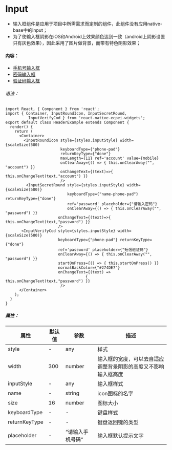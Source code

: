 # Input

+ 输入框组件是应用于项目中所需需求而定制的组件，此组件没有应用native-base中的Input；
+ 为了使输入框阴影在iOS和Android上效果颜色达到一致（android上阴影设置只有灰色效果），因此采用了图片做背景，而带有特色阴影效果；


#### 内容：
* [手机号输入框](PhoneInput.md#)
* [密码输入框](SecretInput.md#)
* [验证码输入框](VerifyCodeInput.md#)

###### 语法：

```
import React, { Component } from 'react';
import { Container, InputRoundIcon, InputSecretRound,
          InputVerifyCod } from 'react-native-ecpei-widgets';
export default class HeaderExample extends Component {
  render() {
    return (
      <Container>
        <InputRoundIcon style={styles.inputStyle} width={scaleSize(580)
                        keyboardType={"phone-pad"} 
                        returnKeyType={"done"}
                        maxLength={11} ref='account' value={mobile}
                        onClearAway={() => { this.onClearAway("", "account") }}
                        onChangeText={(text)=>{ this.onChangeText(text,"account") }} 
                        />
         <InputSecretRound style={styles.inputStyle} width={scaleSize(580)} 
                           keyboardType={"name-phone-pad"} returnKeyType={"done"}
                           ref='password' placeholder={"请输入密码"}
                           onClearAway={() => { this.onClearAway("", "password") }}
                       onChangeText={(text)=>{ this.onChangeText(text,"password") }} 
                       />
       <InputVerifyCod style={styles.inputStyle} width={scaleSize(580)} 
                       keyboardType={"phone-pad"} returnKeyType={"done"}
                       ref='password' placeholder={"短信验证码"}
                       onClearAway={() => { this.onClearAway("", "password") }} 
                       startOnPress={() => { this.startOnPress() }}
                       normalBackColor={"#274DE7"}
                       onChangeText={(text) => 
                                   { this.onChangeText(text,"password") }} 
                        />
      </Container>
    );
  }
}

```
##### 属性：

|属性|默认值|参数|描述|
|---|---|---|---|
| style |-|any|样式|
| width |300|number|输入框的宽度，可以去自适应调整背景阴影的高度又不影响输入框高度|
| inputStyle |-|any|输入框样式|
| name |-|string|icon图标的名字|
| size |16|number|图标大小|
| keyboardType |-|-|键盘样式|
| returnKeyType |-|-|键盘返回键的类型|
| placeholder |-|“请输入手机号码”|输入框默认提示文字|


